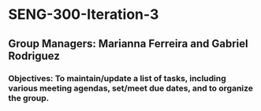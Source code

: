 # SENG-300-Iteration-3
## Group Managers: Marianna Ferreira and Gabriel Rodriguez

### Objectives: To maintain/update a list of tasks, including various meeting agendas, set/meet due dates, and to organize the group.

